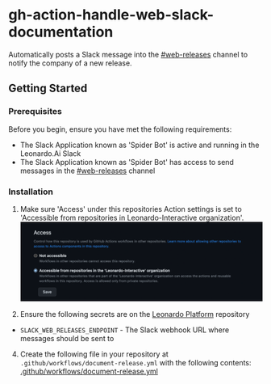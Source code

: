 # gh-action-handle-web-slack-documentation

Automatically posts a Slack message into the [#web-releases](https://leonardoai.slack.com/archives/C058JSC5BNF) channel to notify the company of a new release.

## Getting Started

### Prerequisites

Before you begin, ensure you have met the following requirements:

- The Slack Application known as 'Spider Bot' is active and running in the Leonardo.Ai Slack
- The Slack Application known as 'Spider Bot' has access to send messages in the [#web-releases](https://leonardoai.slack.com/archives/C058JSC5BNF) channel

### Installation

1. Make sure 'Access' under this repositories Action settings is set to 'Accessible from repositories in Leonardo-Interactive organization'.
   <img width="880" alt="image" src="./docs/workflow-access.png">

2. Ensure the following secrets are on the [Leonardo Platform](https://github.com/Leonardo-Interactive/leonardo-platform) repository

- `SLACK_WEB_RELEASES_ENDPOINT` - The Slack webhook URL where messages should be sent to

4. Create the following file in your repository at `.github/workflows/document-release.yml` with the following contents: [.github/workflows/document-release.yml](.github/workflows/document-release.yml)
